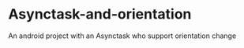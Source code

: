 Asynctask-and-orientation
=========================

An android project with an Asynctask who support orientation change
